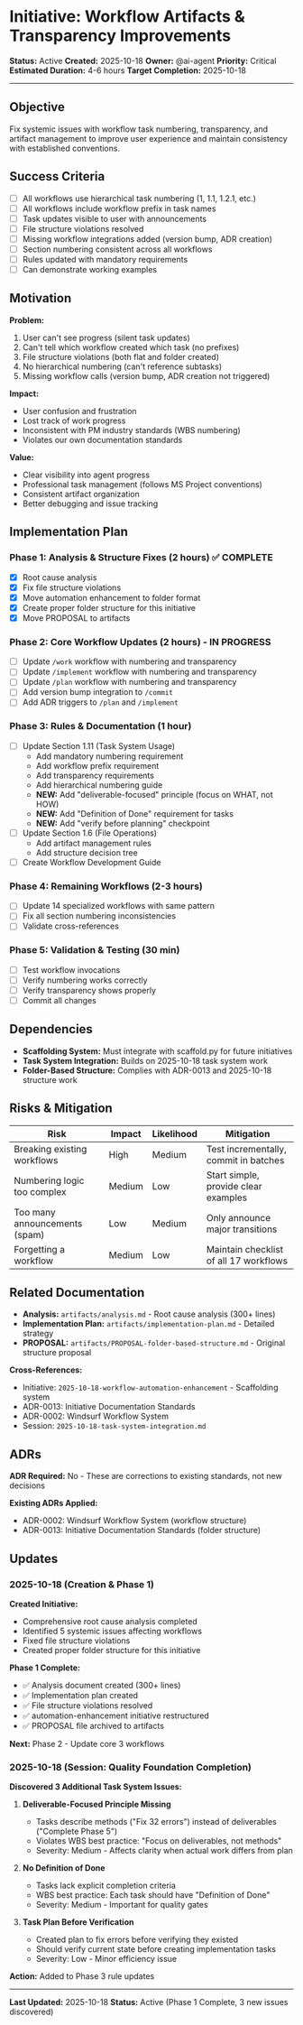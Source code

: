 # Initiative: Workflow Artifacts & Transparency Improvements

**Status:** Active
**Created:** 2025-10-18
**Owner:** @ai-agent
**Priority:** Critical
**Estimated Duration:** 4-6 hours
**Target Completion:** 2025-10-18

---

## Objective

Fix systemic issues with workflow task numbering, transparency, and artifact management to improve user experience and maintain consistency with established conventions.

## Success Criteria

- [ ] All workflows use hierarchical task numbering (1, 1.1, 1.2.1, etc.)
- [ ] All workflows include workflow prefix in task names
- [ ] Task updates visible to user with announcements
- [ ] File structure violations resolved
- [ ] Missing workflow integrations added (version bump, ADR creation)
- [ ] Section numbering consistent across all workflows
- [ ] Rules updated with mandatory requirements
- [ ] Can demonstrate working examples

## Motivation

**Problem:**

1. User can't see progress (silent task updates)
2. Can't tell which workflow created which task (no prefixes)
3. File structure violations (both flat and folder created)
4. No hierarchical numbering (can't reference subtasks)
5. Missing workflow calls (version bump, ADR creation not triggered)

**Impact:**

- User confusion and frustration
- Lost track of work progress
- Inconsistent with PM industry standards (WBS numbering)
- Violates our own documentation standards

**Value:**

- Clear visibility into agent progress
- Professional task management (follows MS Project conventions)
- Consistent artifact organization
- Better debugging and issue tracking

## Implementation Plan

### Phase 1: Analysis & Structure Fixes (2 hours) ✅ COMPLETE

- [x] Root cause analysis
- [x] Fix file structure violations
- [x] Move automation enhancement to folder format
- [x] Create proper folder structure for this initiative
- [x] Move PROPOSAL to artifacts

### Phase 2: Core Workflow Updates (2 hours) - IN PROGRESS

- [ ] Update `/work` workflow with numbering and transparency
- [ ] Update `/implement` workflow with numbering and transparency
- [ ] Update `/plan` workflow with numbering and transparency
- [ ] Add version bump integration to `/commit`
- [ ] Add ADR triggers to `/plan` and `/implement`

### Phase 3: Rules & Documentation (1 hour)

- [ ] Update Section 1.11 (Task System Usage)
  - Add mandatory numbering requirement
  - Add workflow prefix requirement
  - Add transparency requirements
  - Add hierarchical numbering guide
  - **NEW:** Add "deliverable-focused" principle (focus on WHAT, not HOW)
  - **NEW:** Add "Definition of Done" requirement for tasks
  - **NEW:** Add "verify before planning" checkpoint
- [ ] Update Section 1.6 (File Operations)
  - Add artifact management rules
  - Add structure decision tree
- [ ] Create Workflow Development Guide

### Phase 4: Remaining Workflows (2-3 hours)

- [ ] Update 14 specialized workflows with same pattern
- [ ] Fix all section numbering inconsistencies
- [ ] Validate cross-references

### Phase 5: Validation & Testing (30 min)

- [ ] Test workflow invocations
- [ ] Verify numbering works correctly
- [ ] Verify transparency shows properly
- [ ] Commit all changes

## Dependencies

- **Scaffolding System:** Must integrate with scaffold.py for future initiatives
- **Task System Integration:** Builds on 2025-10-18 task system work
- **Folder-Based Structure:** Complies with ADR-0013 and 2025-10-18 structure work

## Risks & Mitigation

| Risk | Impact | Likelihood | Mitigation |
|------|--------|------------|------------|
| Breaking existing workflows | High | Medium | Test incrementally, commit in batches |
| Numbering logic too complex | Medium | Low | Start simple, provide clear examples |
| Too many announcements (spam) | Low | Medium | Only announce major transitions |
| Forgetting a workflow | Medium | Low | Maintain checklist of all 17 workflows |

## Related Documentation

- **Analysis:** `artifacts/analysis.md` - Root cause analysis (300+ lines)
- **Implementation Plan:** `artifacts/implementation-plan.md` - Detailed strategy
- **PROPOSAL:** `artifacts/PROPOSAL-folder-based-structure.md` - Original structure proposal

**Cross-References:**

- Initiative: `2025-10-18-workflow-automation-enhancement` - Scaffolding system
- ADR-0013: Initiative Documentation Standards
- ADR-0002: Windsurf Workflow System
- Session: `2025-10-18-task-system-integration.md`

## ADRs

**ADR Required:** No - These are corrections to existing standards, not new decisions

**Existing ADRs Applied:**

- ADR-0002: Windsurf Workflow System (workflow structure)
- ADR-0013: Initiative Documentation Standards (folder structure)

## Updates

### 2025-10-18 (Creation & Phase 1)

**Created Initiative:**

- Comprehensive root cause analysis completed
- Identified 5 systemic issues affecting workflows
- Fixed file structure violations
- Created proper folder structure for this initiative

**Phase 1 Complete:**

- ✅ Analysis document created (300+ lines)
- ✅ Implementation plan created
- ✅ File structure violations resolved
- ✅ automation-enhancement initiative restructured
- ✅ PROPOSAL file archived to artifacts

**Next:** Phase 2 - Update core 3 workflows

### 2025-10-18 (Session: Quality Foundation Completion)

**Discovered 3 Additional Task System Issues:**

1. **Deliverable-Focused Principle Missing**
   - Tasks describe methods ("Fix 32 errors") instead of deliverables ("Complete Phase 5")
   - Violates WBS best practice: "Focus on deliverables, not methods"
   - Severity: Medium - Affects clarity when actual work differs from plan

2. **No Definition of Done**
   - Tasks lack explicit completion criteria
   - WBS best practice: Each task should have "Definition of Done"
   - Severity: Medium - Important for quality gates

3. **Task Plan Before Verification**
   - Created plan to fix errors before verifying they existed
   - Should verify current state before creating implementation tasks
   - Severity: Low - Minor efficiency issue

**Action:** Added to Phase 3 rule updates

---

**Last Updated:** 2025-10-18
**Status:** Active (Phase 1 Complete, 3 new issues discovered)
